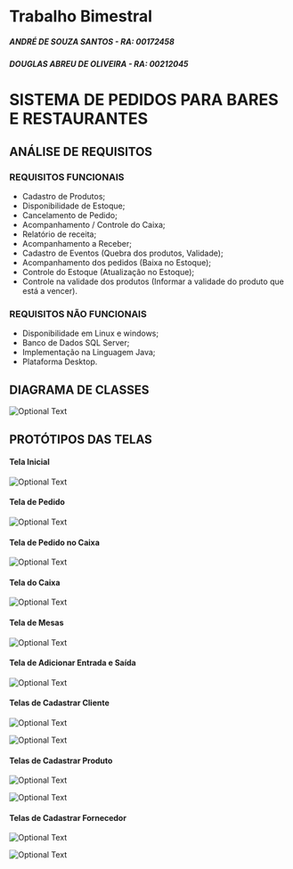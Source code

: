 # Trabalho Bimestral
##### ANDRÉ DE SOUZA SANTOS - RA: 00172458
##### DOUGLAS ABREU DE OLIVEIRA - RA: 00212045

# SISTEMA DE PEDIDOS PARA BARES E RESTAURANTES

## ANÁLISE DE REQUISITOS

### REQUISITOS FUNCIONAIS

- Cadastro de Produtos;
- Disponibilidade de Estoque;
- Cancelamento de Pedido;
- Acompanhamento / Controle do Caixa;
- Relatório de receita;
- Acompanhamento a Receber;
- Cadastro de Eventos (Quebra dos produtos, Validade);
- Acompanhamento dos pedidos (Baixa no Estoque);
- Controle do Estoque (Atualização no Estoque);
- Controle na validade dos produtos (Informar a validade do produto que está a vencer).

### REQUISITOS NÃO FUNCIONAIS

- Disponibilidade em Linux e windows;
- Banco de Dados SQL Server;
- Implementação na Linguagem Java;
- Plataforma Desktop.

## DIAGRAMA DE CLASSES

![Optional Text](../master/imagens/diagrama.png)

## PROTÓTIPOS DAS TELAS

#### Tela Inicial

![Optional Text](../master/imagens/tela_inicial.png)

#### Tela de Pedido

![Optional Text](../master/imagens/pedido.png)

#### Tela de Pedido no Caixa

![Optional Text](../master/imagens/pedido_caixa.png)

#### Tela do Caixa

![Optional Text](../master/imagens/caixa.png)

#### Tela de Mesas 

![Optional Text](../master/imagens/mesas.png)

#### Tela de Adicionar Entrada e Saída

![Optional Text](../master/imagens/adicionar_entra_saida.png)

#### Telas de Cadastrar Cliente

![Optional Text](../master/imagens/cadastrar_cliente.png)

![Optional Text](../master/imagens/adicionar_cliente.png)

#### Telas de Cadastrar Produto

![Optional Text](../master/imagens/cadastrar_produto.png)

![Optional Text](../master/imagens/adicionar_produto.png)

#### Telas de Cadastrar Fornecedor

![Optional Text](../master/imagens/cadastrar_fornecedor.png)

![Optional Text](../master/imagens/adicionar_fornecedor.png)